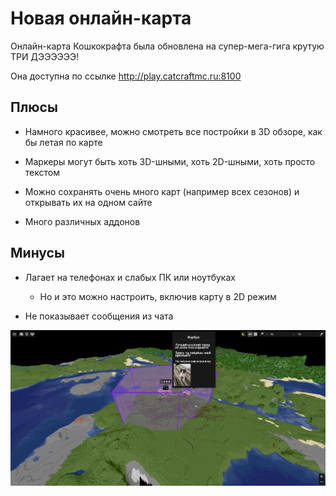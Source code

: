 # Новая онлайн-карта

Онлайн-карта Кошкокрафта была обновлена на супер-мега-гига крутую ТРИ ДЭЭЭЭЭЭ!

Она доступна по ссылке <http://play.catcraftmc.ru:8100>

## Плюсы

- Намного красивее, можно смотреть все постройки в 3D обзоре, как бы летая по карте

- Маркеры могут быть хоть 3D-шными, хоть 2D-шными, хоть просто текстом

- Можно сохранять очень много карт (например всех сезонов) и открывать их на одном сайте

- Много различных аддонов

## Минусы

- Лагает на телефонах и слабых ПК или ноутбуках

    - Но и это можно настроить, включив карту в 2D режим

- Не показывает сообщения из чата

![Новая онлайн-карта Кошкокрафта](assets/new_map.png)